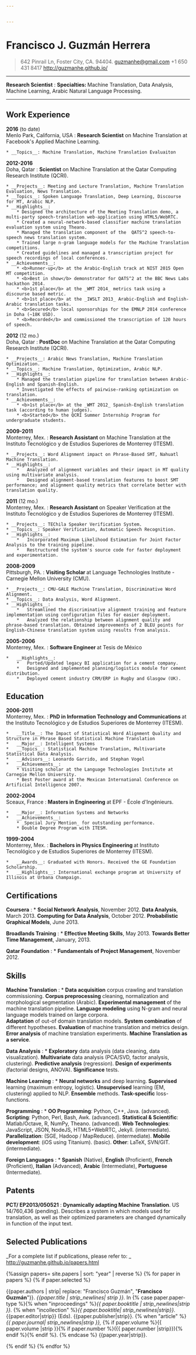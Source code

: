 ```yaml
---


---
```


Francisco J. Guzmán Herrera
=========================
> 642 Pinrail Ln, Foster City, CA. 94404.
> <guzmanhe@gmail.com> +1 650 431 8417
> <http://guzmanhe.github.io/>

----

**Research Scientist**
:	<b>Specialties: </b>  Machine Translation, Data Analysis, Machine Learning, Arabic Natural Language Processing.

----

Work Experience
--------------------
**2016** (to date) <br/>Menlo Park, California, USA
:   <b>Research Scientist</b> on Machine Translation at Facebook's Applied Machine Learning.

	* __Topics__: Machine Translation, Machine Translation Evaluaiton


**2012-2016** <br/>Doha, Qatar
:   <b>Scientist</b> on Machine Translation at the Qatar Computing Research Institute (QCRI).


	* __Projects__: Meeting and Lecture Translation, Machine Translation Evaluation, News Translation.
	* __Topics__: Spoken Language Translation, Deep Learning, Discourse for MT, Arabic NLP.
	* __Highlights__:
		* Designed the architecture of the Meeting Translation demo, a multi-party speech-translation web-application using HTML5/WebRTC.
		* Created a neural-network-based classifier machine translation evaluation system using Theano.
		* Managed the translation component of the  QATS^2 speech-to-speech news translation system.
		* Trained large n-gram language models for the Machine Translation competitions.
		* Created guidelines and managed a transcription project for speech recordings of local conferences.
	* __Achievements__:
		* <b>Runner-up</b> at the Arabic-English track at NIST 2015 Open MT competition.
		* <b>Best in show</b> demonstrator for QATS^2 at the BBC News Labs hackathon 2014.
		* <b>1st place</b> at the _WMT 2014_ metrics task using a discourse based metric.
		* <b>1st place</b> at the _IWSLT 2013_ Arabic-English and English-Arabic translation tasks.
		* <b>Secured</b> local sponsorships for the EMNLP 2014 conference in Doha (~18K USD).
		* <b>Recorded</b> and commissioned the transcription of 120 hours of speech.




**2012** (12 mo.) <br/>Doha, Qatar
:   <b>PostDoc </b> on Machine Translation  at the
    Qatar Computing Research Institute (QCRI).

	* __Projects__: Arabic News Translation, Machine Translation Optimization.
	* __Topics__: Machine Translation, Optimization, Arabic NLP.
	* __Highlights__:
		* Managed the translation pipeline for translation between Arabic-English and Spanish-English.
		* Investigated the effects of pairwise-ranking optimization on translation.
	* __Achievements__:
		* <b>1st place</b> at the _WMT 2012_ Spanish-English translation task (according to human judges).
		* <b>Started</b> the QCRI Summer Internship Program for undergraduate students.


**2009-2011** <br/>Monterrey,  Mex.
:	<b>Research Assistant </b> on Machine Translation at the Instituto Tecnológico y de Estudios Superiores de Monterrey (ITESM).

	* __Projects__: Word Alignment impact on Phrase-Based SMT, Nahuatl Machine Translation.
	* __Highlights__:
		*	Analyzed of alignment variables and their impact in MT quality using multivariate analysis.
		*	Designed alignment-based translation features to boost SMT performance; and alignment quality metrics that correlate better with translation quality.

**2011** (12 mo.) <br/>Monterrey, Mex.
:	<b>Research Assistant </b> on Speaker Verification at the Instituto Tecnológico y de Estudios Superiores de Monterrey (ITESM).

	* __Projects__: TEChila Speaker Verification System.
	* __Topics__: Speaker Verification, Automatic Speech Recognition.
    * __Highlights__:
    	*	Incorporated Maximum Likelihood Estimation for Joint Factor Analysis to the training pipeline.
		*	Restructured the system's source code for faster deployment and experimentation.

**2008-2009** <br/>Pittsburgh, PA.
:	<b>Visiting Scholar </b> at Language Technologies Institute - Carnegie Mellon University (CMU).

	* __Projects__: CMU-GALE Machine Translation, Discriminative Word Alignment.
	* __Topics__: Data Analysis, Word Alignment.
	* __Highlights__:
		*	Streamlined the discriminative alignment training and feature implementation using configuration files for easier deployment. 	
		*	Analyzed the relationship between alignment quality and phrase-based translation. Obtained improvements of 2 BLEU points for English-Chinese translation system using results from analysis.

<!--Industrial Work Experience
---
-->

**2005-2006** <br/>Monterrey, Mex.
:	<b>Software Engineer </b> at Tesis de México

	*	__Highlights__:
		*	Ported/Updated legacy BI application for a cement company.
		*	Designed and implemented planning/logistics module for cement distribution.
		*	Deployed cement industry CRM/ERP in Rugby and Glasgow (UK).



Education
---------

**2006-2011** <br/>Monterrey, Mex.
:   <b>PhD in Information Technology  and Communications </b>  at the Instituto Tecnológico y de Estudios Superiores de Monterrey (ITESM).

   	*	__Title__: The Impact of Statistical Word Alignment Quality and Structure in Phrase Based Statistical Machine Translation
   	*	__Major__: Intelligent Systems
   	*	__Topics__: Statistical Machine Translation, Multivariate Statistical Data Analysis.
   	*	__Advisors__: Leonardo Garrido, and Stephan Vogel  
	*	__Achievements__:
		* Visiting scholar at the Language Technologies Institute at Carnegie Mellon University.
		* Best Poster award at the Mexican International Conference on Artificial Intelligence 2007.



**2002-2004** <br/>Sceaux, France
:   <b>Masters in Engineering</b> at EPF - École d'Ingénieurs.

	*	__Major__: Information Systems and Networks
	*	__Achievements__:
		* _Special Jury Mention_ for outstanding performance.
		* Double Degree Program with ITESM.

**1999-2004** <br/>Monterrey, Mex.
:    <b> Bachelors in Physics Engineering </b>at Instituto Tecnológico y de Estudios Superiores de Monterrey (ITESM).

	*	__Awards__: Graduated with Honors. Received the GE Foundation Scholarship.
	*	__Highlights__: International exchange program at University of Illinois at Urbana Champaign.

Certifications
--------------

**Coursera**
:	*
	 __Social Network Analysis__, November 2012.
	 __Data Analysis__, March 2013.
	 __Computing for Data Analysis__, October 2012.
	 __Probabilistic Graphical Models__, June 2013.

**Broadlands Training**
: 	*
	 __Effective Meeting Skills__, May 2013.
	 __Towards Better Time Management__, January, 2013.

**Qatar Foundation**
:	* __Fundamentals of Project Management__, November 2012.



Skills
------

**Machine Translation**
:	*
	 __Data acquisition__ corpus crawling and translation commissioning.
	 __Corpus preprocessing__ cleaning, normalization and morphological segmentation (Arabic).
	 __Experimental management__ of the machine translation pipeline.
	 __Language modeling__ using N-gram and neural language models trained on large corpora.  
	 __Adaptation__ of out-of domain translation models.
	 __System combination__ of different hypotheses.
	 __Evaluation__ of machine translation and metrics design.
	 __Error analysis__ of machine translation experiments.
	 __Machine Translation as a service__.


**Data Analysis**
:	*
	 __Exploratory__ data analysis (data cleaning, data visualization).
	 __Multivariate__ data analysis (PCA/SVD, factor analysis, clustering).
	 __Predictive analysis__ (regression).
	 __Design of experiments__ (factorial designs, ANOVA).
	 __Significance__ tests.

**Machine Learning**
:	*
	 __Neural networks__ and deep learning.
	 __Supervised__ learning (maximum entropy, logistic).
	 __Unsupervised__ learning (EM, clustering) applied to NLP.
	 __Ensemble__ methods.
	 __Task-specific__ loss-functions.


**Programming**
:	*
	 __OO Programming__: Python, C++, Java. (advanced).
	 __Scripting__: Python, Perl, Bash, Awk. (advanced).
	 __Statistical & Scientific__: Matlab/Octave, R, NumPy, Theano. (advanced).
	 __Web Technologies__: JavaScript, JSON, NodeJS, HTML5+WebRTC, Jekyll. (intermediate).
	 __Parallelization__: (SGE, Hadoop / MapReduce). (intermediate).
	 __Mobile development__: (iOS using Titanium). (basic).
	 __Other__: LaTeX, SVN/GIT. (intermediate).


**Foreign Languages**
: 	* __Spanish__ (Native), __English__ (Proficient), __French__ (Proficient), __Italian__ (Advanced), __Arabic__ (Intermediate), __Portuguese__ (Intermediate).

Patents
---------
**PCT/ EP2013/050521**
:	__Dynamically adapting Machine Translation__. US 14/760,436 (pending). Describes a system in which models used for translation, as well as their optimized parameters are changed dynamically in function of the input text.


Selected Publications
-------

 _For a complete list if publications, please refer to: _ <http://guzmanhe.github.io/papers.html>

<div class="references">
{%assign papers= site.papers | sort: "year" | reverse  %}
{% for paper in papers  %}
{% if paper.selected %}
<p>{{paper.authors | strip| replace: "Francisco Guzmán", "<b>Francisco Guzmán</b>"}}. <em> {{paper.title | strip_newlines| strip }}.</em> In {% case paper.paper-type %}{% when "inproceedings" %}<i>{{ paper.booktitle | strip_newlines|strip }}.</i> {% when "incollection" %}<i>{{ paper.booktitle| strip_newlines|strip}}.</i> {{paper.editor|strip}} (Eds). {{paper.publisher|strip}}. {% when "article" %}<i>{{ paper.journal| strip_newlines|strip }}, </i>{% if paper.volume %}{{ paper.volume |strip }}{% if paper.number %}({{ paper.number |strip}}){% endif %}{% endif %}. {% endcase %} {{paper.year|strip}}.</p>
{% endif %}
{% endfor %}

</div>
